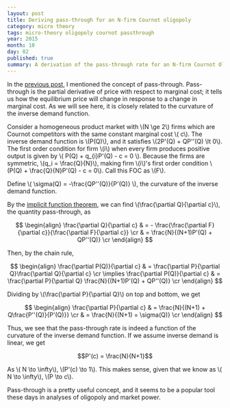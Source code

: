 ```yaml
---
layout: post
title: Deriving pass-through for an N-firm Cournot oligopoly
category: micro theory
tags: micro-theory oligopoly cournot passthrough 
year: 2015
month: 10
day: 02
published: true
summary: A derivation of the pass-through rate for an N-firm Cournot Oligopoly.
---
```


In the [previous post](http://akhilrao.github.io/micro%20theory/2015/10/01/asymmetric-hotelling/), I mentioned the concept of pass-through. Pass-through is the partial derivative of price with respect to marginal cost; it tells us how the equilibrium price will change in response to a change in marginal cost. As we will see here, it is closely related to the curvature of the inverse demand function.

Consider a homogeneous product market with \\(N \ge 2\\) firms which are Cournot competitors with the same constant marginal cost \\( c\\). The inverse demand function is \\(P(Q)\\), and it satisfies \\(2P'(Q) + QP''(Q) \lt 0\\). The first order condition for firm \\(i\\) when every firm produces positive output is given by \\( P(Q) + q_{i}P'(Q) - c = 0 \\). Because the firms are symmetric, \\(q_i = \frac{Q}{N}\\), making firm \\(i\\)'s first order condition \\(P(Q) + \frac{Q}{N}P'(Q) - c = 0\\). Call this FOC as \\(F\\).

Define \\( \sigma(Q) = -\frac{QP''(Q)}{P'(Q)} \\), the curvature of the inverse demand function.

By the [implicit function theorem](https://en.wikipedia.org/wiki/Implicit_function_theorem), we can find \\(\frac{\partial Q}{\partial c}\\), the quantity pass-through, as

$$ \begin{align}
 \frac{\partial Q}{\partial c} & = - \frac{\frac{\partial F}{\partial c}}{\frac{\partial F}{\partial c}} \cr
 & = \frac{N}{(N+1)P'(Q) + QP''(Q)} \cr
\end{align} $$


Then, by the chain rule,

$$ \begin{align}
\frac{\partial P(Q)}{\partial c} & = \frac{\partial P}{\partial Q}\frac{\partial Q}{\partial c} \cr
\implies \frac{\partial P(Q)}{\partial c} & = \frac{\partial P}{\partial Q} \frac{N}{(N+1)P'(Q) + QP''(Q)} \cr
\end{align} $$

Dividing by \\(\frac{\partial P}{\partial Q}\\) on top and bottom, we get

$$ \begin{align} 
\frac{\partial P}{\partial c} & =  \frac{N}{(N+1) + Q\frac{P''(Q)}{P'(Q)}} \cr
& = \frac{N}{(N+1) = \sigma(Q)} \cr
\end{align} $$

Thus, we see that the pass-through rate is indeed a function of the curvature of the inverse demand function. If we assume inverse demand is linear, we get

$$P'(c) = \frac{N}{N+1}$$

As \\( N \to \infty\\), \\(P'(c) \to 1\\). This makes sense, given that we know as \\( N \to \infty\\), \\(P \to c\\).

Pass-through is a pretty useful concept, and it seems to be a popular tool these days in analyses of oligopoly and market power.